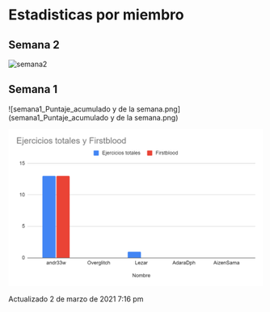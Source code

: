 # Estadisticas por miembro

## Semana 2

![semana2](D:\G4T13L.github.io\PATH\semana2_Ejerciciostatales_y_firstblood.png)

## Semana 1

![semana1_Puntaje_acumulado y de la semana.png](semana1_Puntaje_acumulado y de la semana.png)

![semana1_Ejerciciostatales_y_firstblood.png](semana1_Ejerciciostatales_y_firstblood.png)

Actualizado 2 de marzo de 2021 7:16 pm
